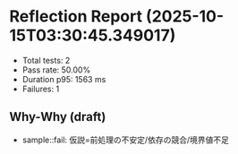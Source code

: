 # Reflection Report (2025-10-15T03:30:45.349017)

- Total tests: 2
- Pass rate: 50.00%
- Duration p95: 1563 ms
- Failures: 1

## Why-Why (draft)
- sample::fail: 仮説=前処理の不安定/依存の競合/境界値不足
